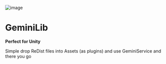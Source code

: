 ![image](https://github.com/user-attachments/assets/c591c466-a305-4622-a177-6dd6cd1fe8bb)

# GeminiLib

**Perfect for Unity**

Simple drop ReDist files into Assets (as plugins) and use GeminiService and there you go

